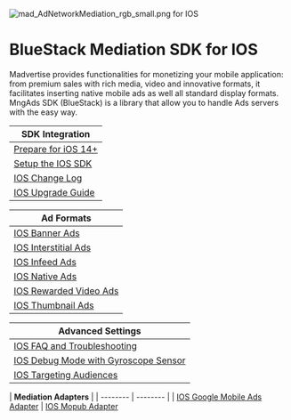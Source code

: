 ![mad_AdNetworkMediation_rgb_small.png](https://bitbucket.org/repo/GyRXRR/images/3981639300-mad_AdNetworkMediation_rgb_small.png) for IOS

# BlueStack Mediation SDK for IOS

Madvertise provides functionalities for monetizing your mobile application: from premium sales with rich media, video and innovative formats, it facilitates inserting native mobile ads as well all standard display formats. MngAds SDK (BlueStack) is a library that allow you to handle Ads servers with the easy way.


| **SDK Integration** | 
| -------- |
| [Prepare for iOS 14+] |
| [Setup the IOS SDK] | 
| [IOS Change Log] 
| [IOS Upgrade Guide] 


| **Ad Formats** | 
| -------- |
| [IOS Banner Ads] | 
| [IOS Interstitial Ads] |
| [IOS Infeed Ads] |
| [IOS Native Ads] | 
| [IOS Rewarded Video Ads]| 
| [IOS Thumbnail Ads]| 



| **Advanced Settings** | 
| -------- |
|[IOS FAQ and Troubleshooting]
|[IOS Debug Mode with Gyroscope Sensor]
|[IOS Targeting Audiences] 


| **Mediation Adapters** | 
| -------- | -------- |
| [IOS Google Mobile Ads Adapter]
| [IOS Mopub Adapter]



[Setup the IOS SDK]:https://bitbucket.org/mngcorp/mngads-demo-ios/wiki/setup
[IOS Change Log]:https://bitbucket.org/mngcorp/mngads-demo-ios/wiki/change-log
[IOS Targeting Audiences]:https://bitbucket.org/mngcorp/mngads-demo-ios/wiki/targeting-audiences
[IOS Native Ads]:https://bitbucket.org/mngcorp/mngads-demo-ios/wiki/nativead
[IOS Upgrade Guide]:https://bitbucket.org/mngcorp/mngads-demo-ios/wiki/upgrading
[IOS FAQ and Troubleshooting]:https://bitbucket.org/mngcorp/mngads-demo-ios/wiki/faq
[IOS Best practices]:https://bitbucket.org/mngcorp/mngads-demo-ios/wiki/guidelines
[IOS Debug Mode with Gyroscope Sensor]:https://bitbucket.org/mngcorp/mngads-demo-ios/wiki/debug-mode-gyro
[IOS Mopub Adapter]:https://bitbucket.org/mngcorp/mobile.mng-ads.com-mngperf/wiki/mopub-adaptor-ios
[IOS Rewarded Video Ads]:https://bitbucket.org/mngcorp/mngads-demo-ios/wiki/rewarded-video-ios
[IOS Infeed Ads]:https://bitbucket.org/mngcorp/mngads-demo-ios/wiki/infeed
[IOS Banner Ads]:https://bitbucket.org/mngcorp/mngads-demo-ios/wiki/banner
[IOS Interstitial Ads]:https://bitbucket.org/mngcorp/mngads-demo-ios/wiki/interstitial
[IOS Google Mobile Ads Adapter]:https://bitbucket.org/mngcorp/mngads-demo-ios/wiki/dfp-adapter-ios
[IOS Thumbnail Ads]:https://bitbucket.org/mngcorp/mngads-demo-ios/wiki/thumbnail
[Prepare for iOS 14+]:https://bitbucket.org/mngcorp/mngads-demo-ios/wiki/ios14
